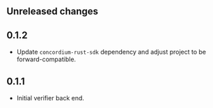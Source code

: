 ## Unreleased changes

## 0.1.2

- Update `concordium-rust-sdk` dependency and adjust project to be forward-compatible.

## 0.1.1

- Initial verifier back end.

